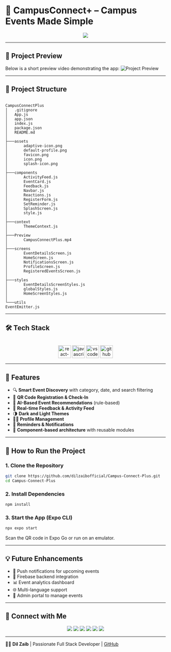 # 📱 CampusConnect+ – Campus Events Made Simple

<p align="center">
  <img src="https://readme-typing-svg.herokuapp.com/?lines=Welcome+to+CampusConnect+!;Connecting+Students+to+Campus+Life...&font=Fira%20Code&center=true&width=420&height=50">
</p>

---

## 📸 Project Preview

Below is a short preview video demonstrating the app:
![Project Preview](Preview/CampusConnectPlus.gif)

---

## 📌 Project Structure

```

CampusConnectPlus
│   .gitignore
│   App.js
│   app.json
│   index.js
│   package.json
│   README.md
│
├───assets
│       adaptive-icon.png
│       default-profile.png
│       favicon.png
│       icon.png
│       splash-icon.png
│
├───components
│       ActivityFeed.js
│       EventCard.js
│       Feedback.js
│       Navbar.js
│       Reactions.js
│       RegisterForm.js
│       SetReminder.js
│       SplashScreen.js
│       style.js
│
├───context
│       ThemeContext.js
│
├───Preview
│       CampusConnectPlus.mp4
│
├───screens
│       EventDetailsScreen.js
│       HomeScreen.js
│       NotificationsScreen.js
│       ProfileScreen.js
│       RegisteredEventsScreen.js
│
├───styles
│       EventDetailsScreenStyles.js
│       globalStyles.js
│       HomeScreenStyles.js
│
└───utils
EventEmitter.js

````

---

## 🛠 Tech Stack

<div align="center" style="display: inline_block"><br>
  <img src="https://raw.githubusercontent.com/devicons/devicon/master/icons/react/react-original-wordmark.svg" alt="react-native" width="40" height="40"/>
  <img src="https://raw.githubusercontent.com/devicons/devicon/master/icons/javascript/javascript-original.svg" alt="javascript" width="40" height="40"/>
  <img src="https://raw.githubusercontent.com/devicons/devicon/master/icons/visualstudio/visualstudio-plain.svg" alt="vscode" width="40" height="40"/>
  <img src="https://raw.githubusercontent.com/devicons/devicon/master/icons/github/github-original.svg" alt="github" width="40" height="40"/>
</div>

---

## 🌟 Features

- 🔍 **Smart Event Discovery** with category, date, and search filtering
- 📲 **QR Code Registration & Check-In**
- 🤖 **AI-Based Event Recommendations** (rule-based)
- 💬 **Real-time Feedback & Activity Feed**
- 🌗 **Dark and Light Themes**
- 🧑‍💼 **Profile Management**
- 🔔 **Reminders & Notifications**
- 🧠 **Component-based architecture** with reusable modules

---

## 🚀 How to Run the Project

### 1. Clone the Repository

```sh
git clone https://github.com/dilzaibofficial/Campus-Connect-Plus.git
cd Campus-Connect-Plus
````

### 2. Install Dependencies

```sh
npm install
```

### 3. Start the App (Expo CLI)

```sh
npx expo start
```

Scan the QR code in Expo Go or run on an emulator.

---

## 💡 Future Enhancements

* 🔔 Push notifications for upcoming events
* 🧩 Firebase backend integration
* 📊 Event analytics dashboard
* 🌐 Multi-language support
* 🔌 Admin portal to manage events

---

## 📡 Connect with Me

<div align="center">
  <a href="https://dilzaibofficial.github.io/" target="_blank"><img src="https://img.shields.io/badge/website-000000?style=for-the-badge&logo=About.me&logoColor=white"></a>
  <a href="https://www.linkedin.com/in/dilzaibofficial" target="_blank"><img src="https://img.shields.io/badge/LinkedIn-0077B5?style=for-the-badge&logo=linkedin&logoColor=white"></a>
  <a href="https://x.com/dilzaibofficial" target="_blank"><img src="https://img.shields.io/badge/Twitter-1DA1F2?style=for-the-badge&logo=twitter&logoColor=white"></a>
  <a href="https://www.instagram.com/dilzaibofficial" target="_blank"><img src="https://img.shields.io/badge/Instagram-E4405F?style=for-the-badge&logo=instagram&logoColor=white"></a>
  <a href="https://youtube.com/@dilzaibofficial" target="_blank"><img src="https://img.shields.io/badge/YouTube-FF0000?style=for-the-badge&logo=youtube&logoColor=white"></a>
  <a href="https://www.facebook.com/share/165J8YXU5k/" target="_blank"><img src="https://img.shields.io/badge/Facebook-1877F2?style=for-the-badge&logo=facebook&logoColor=white"></a>
</div>

---

👨‍💻 **Dil Zaib** | Passionate Full Stack Developer | [GitHub](https://github.com/dilzaibofficial)